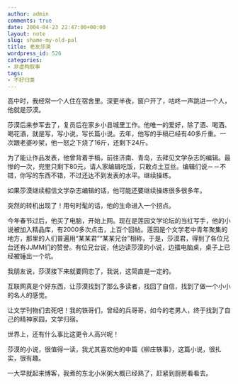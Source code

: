 ```yaml
---
author: admin
comments: true
date: 2004-04-23 22:47:00+00:00
layout: note
slug: shame-my-old-pal
title: 老友莎漠
wordpress_id: 526
categories:
- 非虚构叙事
tags:
- 不好归类
---
```


高中时，我经常一个人住在宿舍里。深更半夜，窗户开了，咕咚一声跳进一个人，他就是莎漠。
 
莎漠后来参军去了，复员后在家乡小县城里工作。他唯一的爱好，除了酒、喝酒、喝花酒，就是写，写小说，写长篇小说。去年，他写的手稿已经有40多斤重。一次跟老婆吵架，他一怒之下烧了16斤，还剩下24斤。
 
为了能让作品发表，他曾背着手稿，前往济南、青岛，去拜见文学杂志的编辑。最惨的一次，兜里只剩下80元，请人家编辑吃饭，只敢点土豆丝。编辑们说－－不错，你写的东西不错，不过还达不到发表的水平。继续操练。
 
如果莎漠继续相信文学杂志编辑的话，他可能还要继续操练很多很多年。
 
突然的转机出现了！用句时髦的话，他的生命进入一个拐点。
 
今年春节过后，他买了电脑，开始上网。现在是莲园文学论坛的当红写手，他的小说被加入精品库，有2000多次点击，上百个回帖。莲园是个文学老中青年聚集的地方，那里的人们普遍用“某某君”“某某兄台”相称，于是，莎漠君，得到了各位兄台还有JJMM们的赞誉。有位兄台说，他边读莎漠的小说，边擂电脑桌，桌子上已经被锤出一个坑。
 
我朋友说，莎漠接下来就要网恋了，我说，这简直是一定的。
 
互联网真是个好东西，让莎漠找到了那么多读者，找回了自信，找到了做一个小小的名人的感觉。
 
让文学刊物们去死吧！我的铁哥们，曾经的兵哥哥，如今的老男人，终于找到了自己的精神家园，文学归宿。
 
世界上，还有什么事比这更令人高兴呢！
 
莎漠的小说，很值得一读，我尤其喜欢他的中篇《柳庄轶事》，这篇小说，很扎实，很有趣。
 
一大早就起来博客，我煮的东北小米粥大概已经熟了，赶紧到厨房看看去。
